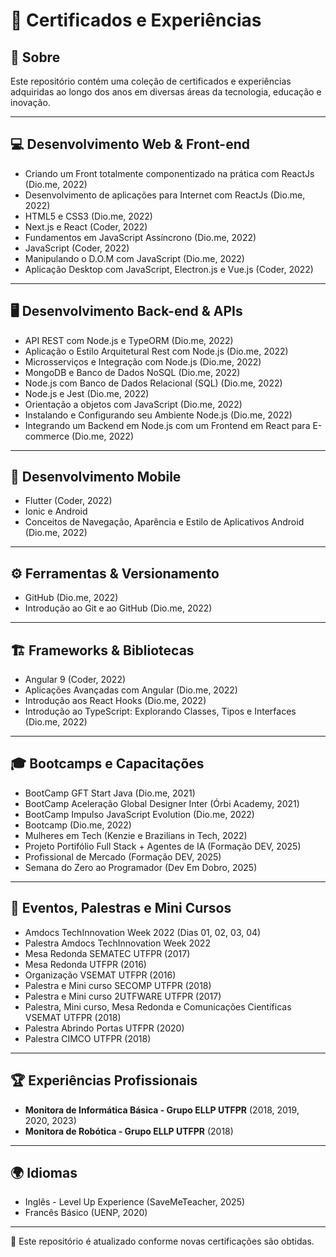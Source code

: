 # 📄 Certificados e Experiências

## 📌 Sobre
Este repositório contém uma coleção de certificados e experiências adquiridas ao longo dos anos em diversas áreas da tecnologia, educação e inovação.

---

## 💻 **Desenvolvimento Web & Front-end**
- Criando um Front totalmente componentizado na prática com ReactJs (Dio.me, 2022)
- Desenvolvimento de aplicações para Internet com ReactJs (Dio.me, 2022)
- HTML5 e CSS3 (Dio.me, 2022)
- Next.js e React (Coder, 2022)
- Fundamentos em JavaScript Assíncrono (Dio.me, 2022)
- JavaScript (Coder, 2022)
- Manipulando o D.O.M com JavaScript (Dio.me, 2022)
- Aplicação Desktop com JavaScript, Electron.js e Vue.js (Coder, 2022)

---

## 🖥️ **Desenvolvimento Back-end & APIs**
- API REST com Node.js e TypeORM (Dio.me, 2022)
- Aplicação o Estilo Arquitetural Rest com Node.js (Dio.me, 2022)
- Microsserviços e Integração com Node.js (Dio.me, 2022)
- MongoDB e Banco de Dados NoSQL (Dio.me, 2022)
- Node.js com Banco de Dados Relacional (SQL) (Dio.me, 2022)
- Node.js e Jest (Dio.me, 2022)
- Orientação a objetos com JavaScript (Dio.me, 2022)
- Instalando e Configurando seu Ambiente Node.js (Dio.me, 2022)
- Integrando um Backend em Node.js com um Frontend em React para E-commerce (Dio.me, 2022)

---

## 📱 **Desenvolvimento Mobile**
- Flutter (Coder, 2022)
- Ionic e Android
- Conceitos de Navegação, Aparência e Estilo de Aplicativos Android (Dio.me, 2022)

---

## ⚙️ **Ferramentas & Versionamento**
- GitHub (Dio.me, 2022)
- Introdução ao Git e ao GitHub (Dio.me, 2022)

---

## 🏗️ **Frameworks & Bibliotecas**
- Angular 9 (Coder, 2022)
- Aplicações Avançadas com Angular (Dio.me, 2022)
- Introdução aos React Hooks (Dio.me, 2022)
- Introdução ao TypeScript: Explorando Classes, Tipos e Interfaces (Dio.me, 2022)

---

## 🎓 **Bootcamps e Capacitações**
- BootCamp GFT Start Java (Dio.me, 2021)
- BootCamp Aceleração Global Designer Inter (Órbi Academy, 2021)
- BootCamp Impulso JavaScript Evolution (Dio.me, 2022)
- Bootcamp (Dio.me, 2022)
- Mulheres em Tech (Kenzie e Brazilians in Tech, 2022)
- Projeto Portifólio Full Stack + Agentes de IA (Formação DEV, 2025)
- Profissional de Mercado (Formação DEV, 2025)
- Semana do Zero ao Programador (Dev Em Dobro, 2025)

---

## 📡 **Eventos, Palestras e Mini Cursos**
- Amdocs TechInnovation Week 2022 (Dias 01, 02, 03, 04)
- Palestra Amdocs TechInnovation Week 2022
- Mesa Redonda SEMATEC UTFPR (2017)
- Mesa Redonda UTFPR (2016)
- Organização VSEMAT UTFPR (2016)
- Palestra e Mini curso SECOMP UTFPR (2018)
- Palestra e Mini curso 2UTFWARE UTFPR (2017)
- Palestra, Mini curso, Mesa Redonda e Comunicações Científicas VSEMAT UTFPR (2018)
- Palestra Abrindo Portas UTFPR (2020)
- Palestra CIMCO UTFPR (2018)

---

## 🏆 **Experiências Profissionais**
- **Monitora de Informática Básica - Grupo ELLP UTFPR** (2018, 2019, 2020, 2023)
- **Monitora de Robótica - Grupo ELLP UTFPR** (2018)

---

## 🌍 **Idiomas**
- Inglês - Level Up Experience (SaveMeTeacher, 2025) 
- Francês Básico (UENP, 2020)

---

📌 Este repositório é atualizado conforme novas certificações são obtidas.
